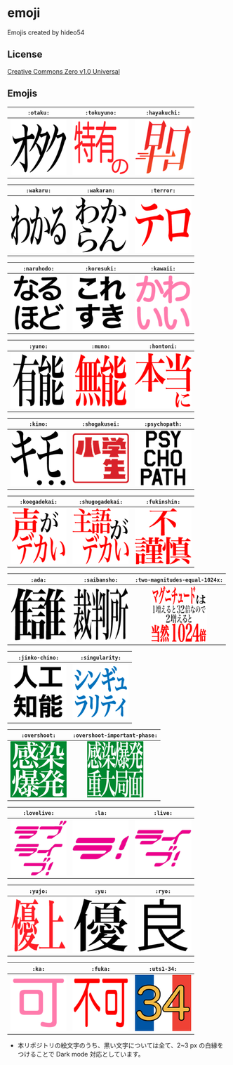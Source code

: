 # emoji

Emojis created by hideo54

## License

[Creative Commons Zero v1.0 Universal](LICENSE)

## Emojis

`:otaku:` | `:tokuyuno:` | `:hayakuchi:`
:-: | :-: | :-:
[![](images/otaku.png)](https://github.com/hideo54/emoji/raw/master/images/otaku.png) | [![](images/tokuyuno.png)](https://github.com/hideo54/emoji/raw/master/images/tokuyuno.png) | [![](images/hayakuchi.png)](https://github.com/hideo54/emoji/raw/master/images/hayakuchi.png)

`:wakaru:` | `:wakaran:` | `:terror:`
:-: | :-: | :-:
[![](images/wakaru.png)](https://github.com/hideo54/emoji/raw/master/images/wakaru.png) | [![](images/wakaran.png)](https://github.com/hideo54/emoji/raw/master/images/wakaran.png) | [![](images/terror.png)](https://github.com/hideo54/emoji/raw/master/images/terror.png)

`:naruhodo:` | `:koresuki:` | `:kawaii:`
:-: | :-: | :-:
[![](images/naruhodo.png)](https://github.com/hideo54/emoji/raw/master/images/naruhodo.png) | [![](images/koresuki.png)](https://github.com/hideo54/emoji/raw/master/images/koresuki.png) | [![](images/kawaii.png)](https://github.com/hideo54/emoji/raw/master/images/kawaii.png)

`:yuno:` | `:muno:` | `:hontoni:`
:-: | :-: | :-:
[![](images/yuno.png)](https://github.com/hideo54/emoji/raw/master/images/yuno.png) | [![](images/muno.png)](https://github.com/hideo54/emoji/raw/master/images/muno.png) | [![](images/hontoni.png)](https://github.com/hideo54/emoji/raw/master/images/hontoni.png)

`:kimo:` | `:shogakusei:` | `:psychopath:`
:-: | :-: | :-:
[![](images/kimo.png)](https://github.com/hideo54/emoji/raw/master/images/kimo.png) | [![](images/shogakusei.png)](https://github.com/hideo54/emoji/raw/master/images/shogakusei.png) | [![](images/psychopath.png)](https://github.com/hideo54/emoji/raw/master/images/psychopath.png)

`:koegadekai:` | `:shugogadekai:` | `:fukinshin:`
:-: | :-: | :-:
[![](images/koegadekai.png)](https://github.com/hideo54/emoji/raw/master/images/koegadekai.png) | [![](images/shugogadekai.png)](https://github.com/hideo54/emoji/raw/master/images/shugogadekai.png) | [![](images/fukinshin.png)](https://github.com/hideo54/emoji/raw/master/images/fukinshin.png)

`:ada:` | `:saibansho:` | `:two-magnitudes-equal-1024x:`
:-: | :-: | :-:
[![](images/ada.png)](https://github.com/hideo54/emoji/raw/master/images/ada.png) | [![](images/saibansho.png)](https://github.com/hideo54/emoji/raw/master/images/saibansho.png) | [![](images/two-magnitudes-equal-1024x.png)](https://github.com/hideo54/emoji/raw/master/images/two-magnitudes-equal-1024x.png)

`:jinko-chino:` | `:singularity:`
:-: | :-:
[![](images/jinko-chino.png)](https://github.com/hideo54/emoji/raw/master/images/jinko-chino.png) | [![](images/singularity.png)](https://github.com/hideo54/emoji/raw/master/images/singularity.png)

`:overshoot:` | `:overshoot-important-phase:`
:-: | :-:
[![](images/overshoot.png)](https://github.com/hideo54/emoji/raw/master/images/overshoot.png) | [![](images/overshoot-important-phase.png)](https://github.com/hideo54/emoji/raw/master/images/overshoot-important-phase.png)

`:lovelive:` | `:la:` | `:live:`
:-: | :-: | :-:
[![](images/lovelive.png)](https://github.com/hideo54/emoji/raw/master/images/lovelive.png) | [![](images/la.png)](https://github.com/hideo54/emoji/raw/master/images/la.png) | [![](images/live.png)](https://github.com/hideo54/emoji/raw/master/images/live.png)

`:yujo:` | `:yu:` | `:ryo:`
:-: | :-: | :-:
[![](images/yujo.png)](https://github.com/hideo54/emoji/raw/master/images/yujo.png) | [![](images/yu.png)](https://github.com/hideo54/emoji/raw/master/images/yu.png) | [![](images/ryo.png)](https://github.com/hideo54/emoji/raw/master/images/ryo.png)

`:ka:` | `:fuka:` | `:uts1-34:`
:-: | :-: | :-:
[![](images/ka.png)](https://github.com/hideo54/emoji/raw/master/images/ka.png) | [![](images/fuka.png)](https://github.com/hideo54/emoji/raw/master/images/fuka.png) | [![](images/uts1-34.png)](https://github.com/hideo54/emoji/raw/master/images/uts1-34.png)

* 本リポジトリの絵文字のうち、黒い文字については全て、2~3 px の白縁をつけることで Dark mode 対応としています。
